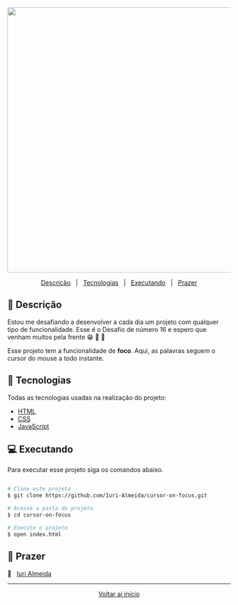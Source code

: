 <div align = "center" id = "top">

<img width="600" src="https://user-images.githubusercontent.com/60857927/111818109-93838a80-88bd-11eb-8102-1aab1c981f4a.gif">

</div>

<div align = "center">

<p>

<a href="#descricao">Descrição</a> &#xa0; | &#xa0;
<a href="#tecnologias">Tecnologias</a> &#xa0; | &#xa0;
<a href="#executando">Executando</a> &#xa0; | &#xa0;
<a href="#prazer">Prazer</a>

</p>

</div>

<div id = "descricao">

## :pushpin: Descrição

<p>

Estou me desafiando a desenvolver a cada dia um projeto com qualquer tipo de funcionalidade. Esse é o Desafio de número 16 e espero que venham muitos pela frente 😁 🚀 💜

Esse projeto tem a funcionalidade de **foco**. Aqui, as palavras seguem o cursor do mouse a todo instante.

</p>

</div>

<div id = "tecnologias">

## :rocket: Tecnologias

Todas as tecnologias usadas na realização do projeto:

- [HTML][html]
- [CSS][css]
- [JavaScript][js]

</div>

<div id = "executando">

## :computer: Executando

Para executar esse projeto siga os comandos abaixo.

```bash

# Clone este projeto
$ git clone https://github.com/Iuri-Almeida/cursor-on-focus.git

# Acesse a pasta do projeto
$ cd cursor-on-focus

# Execute o projeto
$ open index.html
```

</div>

<div id = "prazer">

## 🤝 Prazer

:man: &#xa0; [Iuri Almeida][linkedin]

</div>

<hr>

<div align = "center">

<a href = "#top">Voltar ai início</a>

</div>

<!-- Links -->
[html]: https://developer.mozilla.org/pt-BR/docs/Web/HTML
[css]: https://developer.mozilla.org/pt-BR/docs/Web/CSS
[js]: https://developer.mozilla.org/pt-BR/docs/Web/JavaScript
[linkedin]: https://www.linkedin.com/in/iurilopesalmeida/
